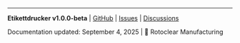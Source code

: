 ---

**Etikettdrucker v1.0.0-beta** | [GitHub](https://github.com/JayeshKakkad-Rotoclear/Etikettdruck) | [Issues](https://github.com/JayeshKakkad-Rotoclear/Etikettdruck/issues) | [Discussions](https://github.com/JayeshKakkad-Rotoclear/Etikettdruck/discussions)

Documentation updated: September 4, 2025 | 🏢 Rotoclear Manufacturing
